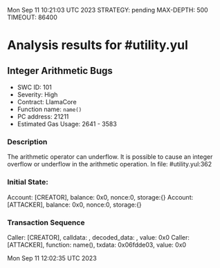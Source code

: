 Mon Sep 11 10:21:03 UTC 2023
STRATEGY: pending
MAX-DEPTH: 500
TIMEOUT: 86400
# Analysis results for #utility.yul

## Integer Arithmetic Bugs
- SWC ID: 101
- Severity: High
- Contract: LlamaCore
- Function name: `name()`
- PC address: 21211
- Estimated Gas Usage: 2641 - 3583

### Description

The arithmetic operator can underflow.
It is possible to cause an integer overflow or underflow in the arithmetic operation.
In file: #utility.yul:362

### Initial State:

Account: [CREATOR], balance: 0x0, nonce:0, storage:{}
Account: [ATTACKER], balance: 0x0, nonce:0, storage:{}

### Transaction Sequence

Caller: [CREATOR], calldata: , decoded_data: , value: 0x0
Caller: [ATTACKER], function: name(), txdata: 0x06fdde03, value: 0x0


Mon Sep 11 12:02:35 UTC 2023
